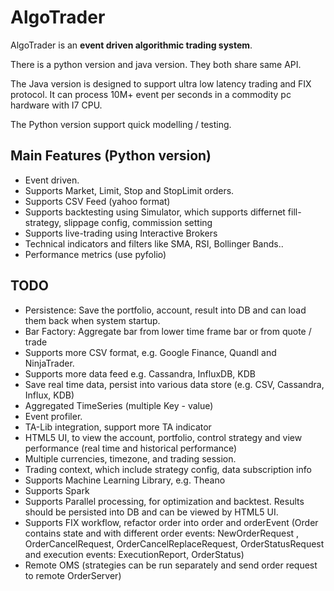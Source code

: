 AlgoTrader
===========================

AlgoTrader is an **event driven algorithmic trading system**.

There is a python version and java version. They both share same API. 

The Java version is designed to support ultra low latency trading and FIX protocol.
It can process 10M+ event per seconds in a commodity pc hardware with I7 CPU.

The Python version support quick modelling / testing.  


Main Features (Python version)
------------------------------

 * Event driven.
 * Supports Market, Limit, Stop and StopLimit orders.
 * Supports CSV Feed (yahoo format)
 * Supports backtesting using Simulator, which supports differnet fill-strategy, slippage config, commission setting
 * Supports live-trading using Interactive Brokers
 * Technical indicators and filters like SMA, RSI, Bollinger Bands..
 * Performance metrics (use pyfolio)
 
 
TODO
----

 * Persistence: Save the portfolio, account, result into DB and can load them back when system startup.
 * Bar Factory: Aggregate bar from lower time frame bar or from quote / trade
 * Supports more CSV format, e.g. Google Finance, Quandl and NinjaTrader.
 * Supports more data feed e.g. Cassandra, InfluxDB, KDB 
 * Save real time data, persist into various data store (e.g. CSV, Cassandra, Influx, KDB)
 * Aggregated TimeSeries (multiple Key - value)
 * Event profiler.
 * TA-Lib integration, support more TA indicator
 * HTML5 UI, to view the account, portfolio, control strategy and view performance (real time and historical performance)
 * Multiple currencies, timezone, and trading session.
 * Trading context, which include strategy config, data subscription info
 * Supports Machine Learning Library, e.g. Theano 
 * Supports Spark
 * Supports Parallel processing, for optimization and backtest. Results should be persisted into DB and can be viewed by HTML5 UI.
 * Supports FIX workflow, refactor order into order and orderEvent (Order contains state and with different order events: NewOrderRequest , OrderCancelRequest, OrderCancelReplaceRequest, OrderStatusRequest and execution events: ExecutionReport, OrderStatus)
 * Remote OMS (strategies can be run separately and send order request to remote OrderServer)